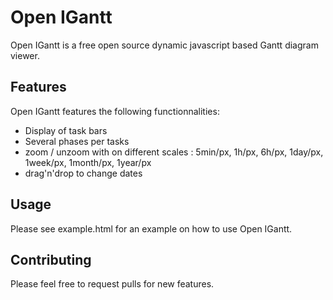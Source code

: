 Open IGantt
===========

Open IGantt is a free open source dynamic javascript based Gantt diagram viewer.

Features
--------

Open IGantt features the following functionnalities:

* Display of task bars
* Several phases per tasks
* zoom / unzoom with on different scales : 5min/px, 1h/px, 6h/px, 1day/px, 1week/px, 1month/px, 1year/px
* drag'n'drop to change dates



Usage
-----

Please see example.html for an example on how to use Open IGantt.

Contributing
------------

Please feel free to request pulls for new features.

